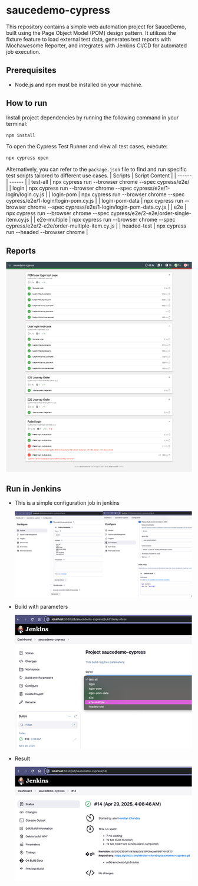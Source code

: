 # saucedemo-cypress

This repository contains a simple web automation project for SauceDemo, built using the Page Object Model (POM) design pattern.
It utilizes the fixture feature to load external test data, generates test reports with Mochawesome Reporter, and integrates with Jenkins CI/CD for automated job execution.

## Prerequisites

- Node.js and npm must be installed on your machine.

## How to run

Install project dependencies by running the following command in your terminal:

```sh
npm install
```

To open the Cypress Test Runner and view all test cases, execute:

```sh
npx cypress open
```

Alternatively, you can refer to the `package.json` file to find and run specific test scripts tailored to different use cases.
| Scripts | Script Content |
| ------ | ------ |
| test-all | npx cypress run --browser chrome --spec cypress/e2e/ |
| login | npx cypress run --browser chrome --spec cypress/e2e/1-login/login.cy.js |
| login-pom | npx cypress run --browser chrome --spec cypress/e2e/1-login/login-pom.cy.js |
| login-pom-data | npx cypress run --browser chrome --spec cypress/e2e/1-login/login-pom-data.cy.js |
| e2e | npx cypress run --browser chrome --spec cypress/e2e/2-e2e/order-single-item.cy.js |
| e2e-multiple | npx cypress run --browser chrome --spec cypress/e2e/2-e2e/order-multiple-item.cy.js |
| headed-test | npx cypress run --headed --browser chrome |

## Reports

![alt text](img/reports.png)

## Run in Jenkins

- This is a simple configuration job in jenkins

  ![alt text](img/image.png)

- Build with parameters

  ![alt text](img/image-1.png)

- Result

  ![alt text](img/image-2.png)
